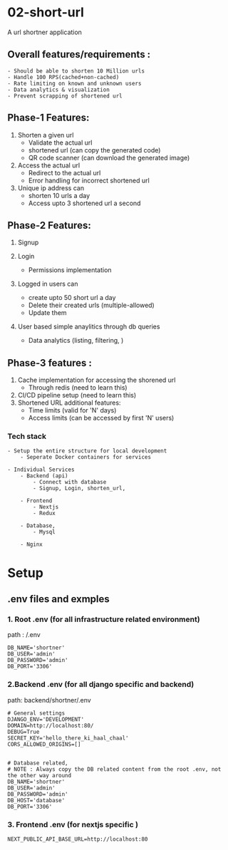 # 02-short-url
A url shortner application

## Overall features/requirements : 
    - Should be able to shorten 10 Million urls
    - Handle 100 RPS(cached+non-cached)
    - Rate limiting on known and unknown users
    - Data analytics & visualization
    - Prevent scrapping of shortened url


## Phase-1 Features: 
1. Shorten a given url
    - Validate the actual url
    - shortened url (can copy the generated code)
    - QR code scanner (can download the generated image)
2. Access the actual url 
    - Redirect to the actual url
    - Error handling for incorrect shortened url
3. Unique ip address can
    - shorten 10 urls a day
    - Access upto 3 shortened url a second


## Phase-2 Features:
1. Signup
2. Login
    - Permissions implementation
3. Logged in users can 
    - create upto 50 short url a day
    - Delete their created urls (multiple-allowed)
    - Update them

4. User based simple anaylitics through db queries
    - Data analytics (listing, filtering, )

## Phase-3 features : 
1. Cache implementation for accessing the shorened url
    - Through redis (need to learn this)
2. CI/CD pipeline setup (need to learn this)
3. Shortened URL additional features:
    - Time limits (valid for 'N' days)
    - Access limits (can be accessed by first 'N' users)
    



### Tech stack 
    - Setup the entire structure for local development
        - Seperate Docker containers for services
    
    - Individual Services
        - Backend (api)
            - Connect with database
            - Signup, Login, shorten_url, 
            
        - Frontend
            - Nextjs
            - Redux
        
        - Database,
            - Mysql       
        
        - Nginx
            


# Setup

## .env files and exmples
### 1. Root .env (for all infrastructure related environment)
path : /.env
```
DB_NAME='shortner'
DB_USER='admin'
DB_PASSWORD='admin'
DB_PORT='3306'
```

### 2.Backend .env (for all django specific and backend)
path: backend/shortner/.env
```
# General settings
DJANGO_ENV='DEVELOPMENT'
DOMAIN=http://localhost:80/
DEBUG=True
SECRET_KEY='hello_there_ki_haal_chaal'
CORS_ALLOWED_ORIGINS=[]


# Database related,
# NOTE : Always copy the DB related content from the root .env, not the other way around
DB_NAME='shortner'
DB_USER='admin'
DB_PASSWORD='admin'
DB_HOST='database'
DB_PORT='3306'
```

### 3. Frontend .env (for nextjs specific )
```
NEXT_PUBLIC_API_BASE_URL=http://localhost:80
```